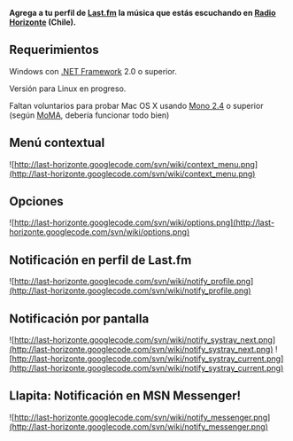**Agrega a tu perfil de [Last.fm](http://last.fm/) la música que estás escuchando en [Radio Horizonte](http://www.horizonte.cl/) (Chile).**

## Requerimientos ##
Windows con [.NET Framework](http://msdn.microsoft.com/es-cl/netframework) 2.0 o superior.

Versión para Linux en progreso.

Faltan voluntarios para probar Mac OS X usando [Mono 2.4](http://mono-project.com/) o superior (según [MoMA](http://mono-project.com/MoMA), debería funcionar todo bien)


## Menú contextual ##
![http://last-horizonte.googlecode.com/svn/wiki/context_menu.png](http://last-horizonte.googlecode.com/svn/wiki/context_menu.png)


## Opciones ##
![http://last-horizonte.googlecode.com/svn/wiki/options.png](http://last-horizonte.googlecode.com/svn/wiki/options.png)


## Notificación en perfil de Last.fm ##
![http://last-horizonte.googlecode.com/svn/wiki/notify_profile.png](http://last-horizonte.googlecode.com/svn/wiki/notify_profile.png)


## Notificación por pantalla ##
![http://last-horizonte.googlecode.com/svn/wiki/notify_systray_next.png](http://last-horizonte.googlecode.com/svn/wiki/notify_systray_next.png)
![http://last-horizonte.googlecode.com/svn/wiki/notify_systray_current.png](http://last-horizonte.googlecode.com/svn/wiki/notify_systray_current.png)


## Llapita: Notificación en MSN Messenger! ##
![http://last-horizonte.googlecode.com/svn/wiki/notify_messenger.png](http://last-horizonte.googlecode.com/svn/wiki/notify_messenger.png)